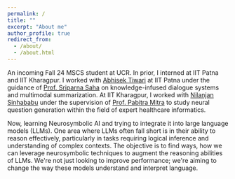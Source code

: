 ```yaml
---
permalink: /
title: ""
excerpt: "About me"
author_profile: true
redirect_from: 
  - /about/
  - /about.html
---
```

An incoming Fall 24 MSCS student at UCR. In prior, I interned at IIT Patna and IIT Kharagpur. I worked with [Abhisek Tiwari](https://abhisektiwari.github.io/) at IIT Patna under the guidance of [Prof. Sriparna Saha](https://www.iitp.ac.in/~sriparna/) on knowledge-infused dialogue systems and multimodal summarization. At IIT Kharagpur, I worked with [Nilanjan Sinhababu](https://www.linkedin.com/in/nilanjansb/?originalSubdomain=in) under the supervision of [Prof. Pabitra Mitra](https://cse.iitkgp.ac.in/~pabitra/) to study neural question generation within the field of expert healthcare informatics.

Now, learning Neurosymbolic AI and trying to integrate it into large language models (LLMs). One area where LLMs often fall short is in their ability to reason effectively, particularly in tasks requiring logical inference and understanding of complex contexts. The objective is to find ways, how we can leverage neurosymbolic techniques to augment the reasoning abilities of LLMs. We're not just looking to improve performance; we're aiming to change the way these models understand and interpret language.


